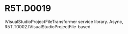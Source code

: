 # R5T.D0019
IVisualStudioProjectFileTransformer service library. Async, R5T.T0002.IVisualStudioProjectFile-based.
